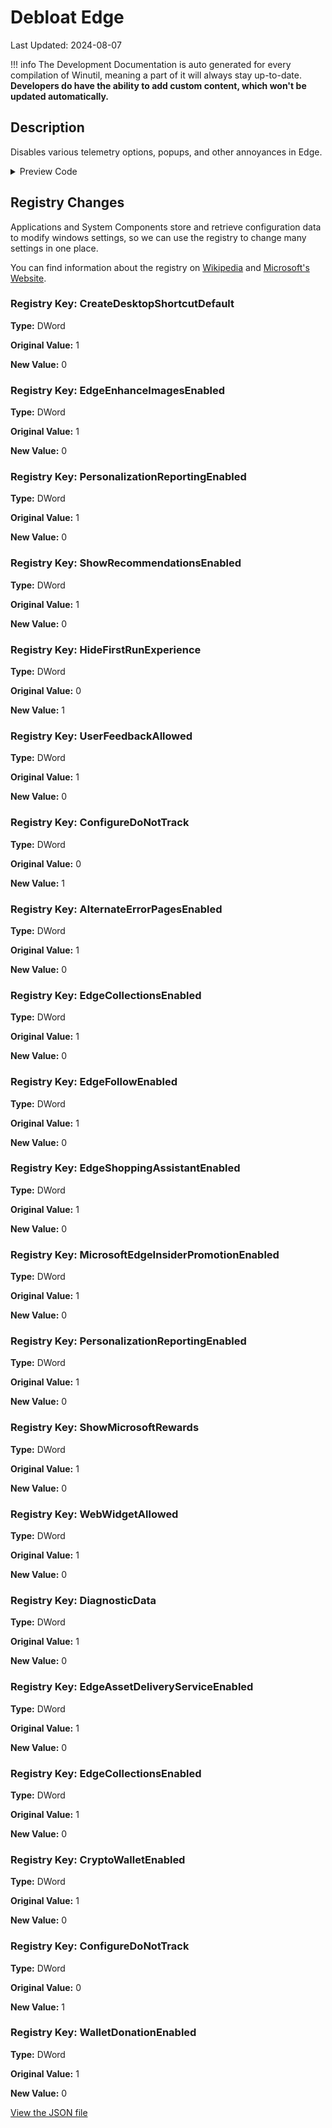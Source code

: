 # Debloat Edge

Last Updated: 2024-08-07


!!! info
     The Development Documentation is auto generated for every compilation of Winutil, meaning a part of it will always stay up-to-date. **Developers do have the ability to add custom content, which won't be updated automatically.**
## Description

Disables various telemetry options, popups, and other annoyances in Edge.

<!-- BEGIN CUSTOM CONTENT -->

<!-- END CUSTOM CONTENT -->

<details>
<summary>Preview Code</summary>

```json
{
  "Content": "Debloat Edge",
  "Description": "Disables various telemetry options, popups, and other annoyances in Edge.",
  "category": "Essential Tweaks",
  "panel": "1",
  "Order": "a016_",
  "registry": [
    {
      "Path": "HKLM:\\SOFTWARE\\Policies\\Microsoft\\EdgeUpdate",
      "Name": "CreateDesktopShortcutDefault",
      "Type": "DWord",
      "Value": "0",
      "OriginalValue": "1"
    },
    {
      "Path": "HKLM:\\SOFTWARE\\Policies\\Microsoft\\Edge",
      "Name": "EdgeEnhanceImagesEnabled",
      "Type": "DWord",
      "Value": "0",
      "OriginalValue": "1"
    },
    {
      "Path": "HKLM:\\SOFTWARE\\Policies\\Microsoft\\Edge",
      "Name": "PersonalizationReportingEnabled",
      "Type": "DWord",
      "Value": "0",
      "OriginalValue": "1"
    },
    {
      "Path": "HKLM:\\SOFTWARE\\Policies\\Microsoft\\Edge",
      "Name": "ShowRecommendationsEnabled",
      "Type": "DWord",
      "Value": "0",
      "OriginalValue": "1"
    },
    {
      "Path": "HKLM:\\SOFTWARE\\Policies\\Microsoft\\Edge",
      "Name": "HideFirstRunExperience",
      "Type": "DWord",
      "Value": "1",
      "OriginalValue": "0"
    },
    {
      "Path": "HKLM:\\SOFTWARE\\Policies\\Microsoft\\Edge",
      "Name": "UserFeedbackAllowed",
      "Type": "DWord",
      "Value": "0",
      "OriginalValue": "1"
    },
    {
      "Path": "HKLM:\\SOFTWARE\\Policies\\Microsoft\\Edge",
      "Name": "ConfigureDoNotTrack",
      "Type": "DWord",
      "Value": "1",
      "OriginalValue": "0"
    },
    {
      "Path": "HKLM:\\SOFTWARE\\Policies\\Microsoft\\Edge",
      "Name": "AlternateErrorPagesEnabled",
      "Type": "DWord",
      "Value": "0",
      "OriginalValue": "1"
    },
    {
      "Path": "HKLM:\\SOFTWARE\\Policies\\Microsoft\\Edge",
      "Name": "EdgeCollectionsEnabled",
      "Type": "DWord",
      "Value": "0",
      "OriginalValue": "1"
    },
    {
      "Path": "HKLM:\\SOFTWARE\\Policies\\Microsoft\\Edge",
      "Name": "EdgeFollowEnabled",
      "Type": "DWord",
      "Value": "0",
      "OriginalValue": "1"
    },
    {
      "Path": "HKLM:\\SOFTWARE\\Policies\\Microsoft\\Edge",
      "Name": "EdgeShoppingAssistantEnabled",
      "Type": "DWord",
      "Value": "0",
      "OriginalValue": "1"
    },
    {
      "Path": "HKLM:\\SOFTWARE\\Policies\\Microsoft\\Edge",
      "Name": "MicrosoftEdgeInsiderPromotionEnabled",
      "Type": "DWord",
      "Value": "0",
      "OriginalValue": "1"
    },
    {
      "Path": "HKLM:\\SOFTWARE\\Policies\\Microsoft\\Edge",
      "Name": "PersonalizationReportingEnabled",
      "Type": "DWord",
      "Value": "0",
      "OriginalValue": "1"
    },
    {
      "Path": "HKLM:\\SOFTWARE\\Policies\\Microsoft\\Edge",
      "Name": "ShowMicrosoftRewards",
      "Type": "DWord",
      "Value": "0",
      "OriginalValue": "1"
    },
    {
      "Path": "HKLM:\\SOFTWARE\\Policies\\Microsoft\\Edge",
      "Name": "WebWidgetAllowed",
      "Type": "DWord",
      "Value": "0",
      "OriginalValue": "1"
    },
    {
      "Path": "HKLM:\\SOFTWARE\\Policies\\Microsoft\\Edge",
      "Name": "DiagnosticData",
      "Type": "DWord",
      "Value": "0",
      "OriginalValue": "1"
    },
    {
      "Path": "HKLM:\\SOFTWARE\\Policies\\Microsoft\\Edge",
      "Name": "EdgeAssetDeliveryServiceEnabled",
      "Type": "DWord",
      "Value": "0",
      "OriginalValue": "1"
    },
    {
      "Path": "HKLM:\\SOFTWARE\\Policies\\Microsoft\\Edge",
      "Name": "EdgeCollectionsEnabled",
      "Type": "DWord",
      "Value": "0",
      "OriginalValue": "1"
    },
    {
      "Path": "HKLM:\\SOFTWARE\\Policies\\Microsoft\\Edge",
      "Name": "CryptoWalletEnabled",
      "Type": "DWord",
      "Value": "0",
      "OriginalValue": "1"
    },
    {
      "Path": "HKLM:\\SOFTWARE\\Policies\\Microsoft\\Edge",
      "Name": "ConfigureDoNotTrack",
      "Type": "DWord",
      "Value": "1",
      "OriginalValue": "0"
    },
    {
      "Path": "HKLM:\\SOFTWARE\\Policies\\Microsoft\\Edge",
      "Name": "WalletDonationEnabled",
      "Type": "DWord",
      "Value": "0",
      "OriginalValue": "1"
    }
  ],
  "link": "https://christitustech.github.io/Winutil/dev/tweaks/Essential-Tweaks/EdgeDebloat"
}
```

</details>

## Registry Changes
Applications and System Components store and retrieve configuration data to modify windows settings, so we can use the registry to change many settings in one place.


You can find information about the registry on [Wikipedia](https://www.wikiwand.com/en/Windows_Registry) and [Microsoft's Website](https://learn.microsoft.com/en-us/windows/win32/sysinfo/registry).

### Registry Key: CreateDesktopShortcutDefault

**Type:** DWord

**Original Value:** 1

**New Value:** 0

### Registry Key: EdgeEnhanceImagesEnabled

**Type:** DWord

**Original Value:** 1

**New Value:** 0

### Registry Key: PersonalizationReportingEnabled

**Type:** DWord

**Original Value:** 1

**New Value:** 0

### Registry Key: ShowRecommendationsEnabled

**Type:** DWord

**Original Value:** 1

**New Value:** 0

### Registry Key: HideFirstRunExperience

**Type:** DWord

**Original Value:** 0

**New Value:** 1

### Registry Key: UserFeedbackAllowed

**Type:** DWord

**Original Value:** 1

**New Value:** 0

### Registry Key: ConfigureDoNotTrack

**Type:** DWord

**Original Value:** 0

**New Value:** 1

### Registry Key: AlternateErrorPagesEnabled

**Type:** DWord

**Original Value:** 1

**New Value:** 0

### Registry Key: EdgeCollectionsEnabled

**Type:** DWord

**Original Value:** 1

**New Value:** 0

### Registry Key: EdgeFollowEnabled

**Type:** DWord

**Original Value:** 1

**New Value:** 0

### Registry Key: EdgeShoppingAssistantEnabled

**Type:** DWord

**Original Value:** 1

**New Value:** 0

### Registry Key: MicrosoftEdgeInsiderPromotionEnabled

**Type:** DWord

**Original Value:** 1

**New Value:** 0

### Registry Key: PersonalizationReportingEnabled

**Type:** DWord

**Original Value:** 1

**New Value:** 0

### Registry Key: ShowMicrosoftRewards

**Type:** DWord

**Original Value:** 1

**New Value:** 0

### Registry Key: WebWidgetAllowed

**Type:** DWord

**Original Value:** 1

**New Value:** 0

### Registry Key: DiagnosticData

**Type:** DWord

**Original Value:** 1

**New Value:** 0

### Registry Key: EdgeAssetDeliveryServiceEnabled

**Type:** DWord

**Original Value:** 1

**New Value:** 0

### Registry Key: EdgeCollectionsEnabled

**Type:** DWord

**Original Value:** 1

**New Value:** 0

### Registry Key: CryptoWalletEnabled

**Type:** DWord

**Original Value:** 1

**New Value:** 0

### Registry Key: ConfigureDoNotTrack

**Type:** DWord

**Original Value:** 0

**New Value:** 1

### Registry Key: WalletDonationEnabled

**Type:** DWord

**Original Value:** 1

**New Value:** 0



<!-- BEGIN SECOND CUSTOM CONTENT -->

<!-- END SECOND CUSTOM CONTENT -->


[View the JSON file](https://github.com/ChrisTitusTech/Winutil/tree/main/config/tweaks.json)

